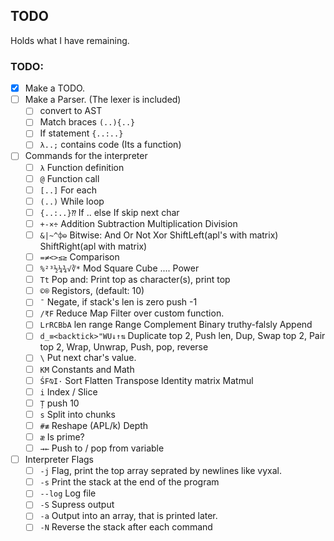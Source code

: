 ## TODO
Holds what I have remaining.

### TODO:
- [x] Make a TODO.
- [ ] Make a Parser. (The lexer is included)
    - [ ] convert to AST
    - [ ] Match braces `(..){..}`
    - [ ] If statement `{..:..}`
    - [ ] `λ..;` contains code (Its a function)
- [ ] Commands for the interpreter
    - [ ] `λ` Function definition
    - [ ] `@` Function call
    - [ ] `[..]` For each
    - [ ] `(..)` While loop
    - [ ] `{..:..}⁇` If .. else If skip next char
    - [ ] `+-×÷` Addition Subtraction Multiplication Division
    - [ ] `&|~^⌽⊖` Bitwise: And Or Not Xor ShiftLeft(apl's with matrix) ShiftRight(apl with matrix)
    - [ ] `=≠<>≤≥` Comparison 
    - [ ] `%²³½¼¾√∛*` Mod Square Cube .... Power
    - [ ] `Tt` Pop and: Print top as character(s), print top
    - [ ] `©®` Registors, (default: 10)
    - [ ] `¯` Negate, if stack's len is zero push -1
    - [ ] `/₹F` Reduce Map Filter over custom function.
    - [ ] `LrRCBbA` len range Range Complement Binary truthy-falsly Append
    - [ ] `d_≡<backtick>"WU↓↑⇅` Duplicate top 2, Push len, Dup, Swap top 2, Pair top 2, Wrap, Unwrap, Push, pop, reverse
    - [ ] `\` Put next char's value.
    - [ ] `KM` Constants and Math
    - [ ] `ŚF⍉I·` Sort Flatten Transpose Identity matrix Matmul
    - [ ] `i` Index / Slice
    - [ ] `Ț` push 10
    - [ ] `s` Split into chunks
    - [ ] `#≢` Reshape (APL/k) Depth
    - [ ] `æ` Is prime?
    - [ ] `→←` Push to / pop from variable
- [ ] Interpreter Flags
    - [ ] `-j` Flag, print the top array seprated by newlines like vyxal.
    - [ ] `-s` Print the stack at the end of the program
    - [ ] `--log` Log file
    - [ ] `-S` Supress output
    - [ ] `-a` Output into an array, that is printed later.
    - [ ] `-N` Reverse the stack after each command
